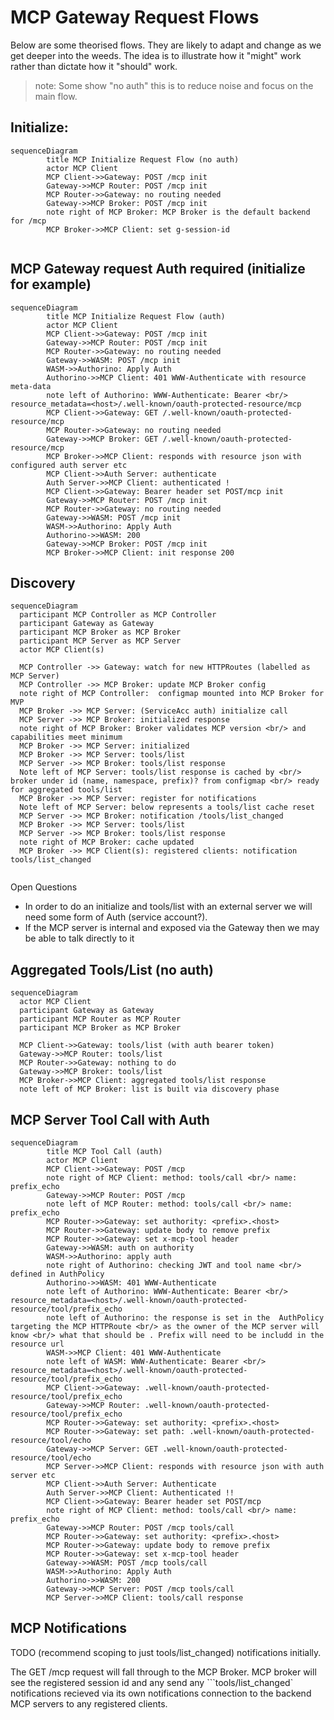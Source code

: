 # MCP Gateway Request Flows


Below are some theorised flows. They are likely to adapt and change as we get deeper into the weeds. The idea is to illustrate how it "might" work rather than dictate how it "should" work. 

> note: Some show "no auth" this is to reduce noise and focus on the main flow.

## Initialize:

```mermaid
sequenceDiagram
        title MCP Initialize Request Flow (no auth)
        actor MCP Client
        MCP Client->>Gateway: POST /mcp init
        Gateway->>MCP Router: POST /mcp init
        MCP Router->>Gateway: no routing needed
        Gateway->>MCP Broker: POST /mcp init
        note right of MCP Broker: MCP Broker is the default backend for /mcp
        MCP Broker->>MCP Client: set g-session-id
        
```

## MCP Gateway request Auth required (initialize for example)

```mermaid
sequenceDiagram
        title MCP Initialize Request Flow (auth)
        actor MCP Client
        MCP Client->>Gateway: POST /mcp init
        Gateway->>MCP Router: POST /mcp init
        MCP Router->>Gateway: no routing needed
        Gateway->>WASM: POST /mcp init
        WASM->>Authorino: Apply Auth
        Authorino->>MCP Client: 401 WWW-Authenticate with resource meta-data
        note left of Authorino: WWW-Authenticate: Bearer <br/> resource_metadata=<host>/.well-known/oauth-protected-resource/mcp
        MCP Client->>Gateway: GET /.well-known/oauth-protected-resource/mcp
        MCP Router->>Gateway: no routing needed
        Gateway->>MCP Broker: GET /.well-known/oauth-protected-resource/mcp
        MCP Broker->>MCP Client: responds with resource json with configured auth server etc
        MCP Client->>Auth Server: authenticate
        Auth Server->>MCP Client: authenticated !
        MCP Client->>Gateway: Bearer header set POST/mcp init
        Gateway->>MCP Router: POST /mcp init
        MCP Router->>Gateway: no routing needed
        Gateway->>WASM: POST /mcp init
        WASM->>Authorino: Apply Auth
        Authorino->>WASM: 200
        Gateway->>MCP Broker: POST /mcp init
        MCP Broker->>MCP Client: init response 200
```        

## Discovery
```mermaid
sequenceDiagram
  participant MCP Controller as MCP Controller
  participant Gateway as Gateway
  participant MCP Broker as MCP Broker
  participant MCP Server as MCP Server
  actor MCP Client(s)

  MCP Controller ->> Gateway: watch for new HTTPRoutes (labelled as MCP Server)
  MCP Controller ->> MCP Broker: update MCP Broker config 
  note right of MCP Controller:  configmap mounted into MCP Broker for MVP
  MCP Broker ->> MCP Server: (ServiceAcc auth) initialize call
  MCP Server ->> MCP Broker: initialized response
  note right of MCP Broker: Broker validates MCP version <br/> and capabilities meet minimum
  MCP Broker ->> MCP Server: initialized
  MCP Broker ->> MCP Server: tools/list
  MCP Server ->> MCP Broker: tools/list response
  Note left of MCP Server: tools/list response is cached by <br/> broker under id (name, namespace, prefix)? from configmap <br/> ready for aggregated tools/list
  MCP Broker ->> MCP Server: register for notifications
  Note left of MCP Server: below represents a tools/list cache reset
  MCP Server ->> MCP Broker: notification /tools/list_changed
  MCP Broker ->> MCP Server: tools/list
  MCP Server ->> MCP Broker: tools/list response
  note right of MCP Broker: cache updated
  MCP Broker ->> MCP Client(s): registered clients: notification tools/list_changed


```

Open Questions

- In order to do an initialize and tools/list with an external server we will need some form of Auth (service account?).
- If the MCP server is internal and exposed via the Gateway then we may be able to talk directly to it

## Aggregated Tools/List (no auth)

```mermaid
sequenceDiagram
  actor MCP Client
  participant Gateway as Gateway
  participant MCP Router as MCP Router
  participant MCP Broker as MCP Broker
  
  MCP Client->>Gateway: tools/list (with auth bearer token)
  Gateway->>MCP Router: tools/list
  MCP Router->>Gateway: nothing to do
  Gateway->>MCP Broker: tools/list
  MCP Broker->>MCP Client: aggregated tools/list response
  note left of MCP Broker: list is built via discovery phase

```

## MCP Server Tool Call with Auth

```mermaid
sequenceDiagram
        title MCP Tool Call (auth)
        actor MCP Client
        MCP Client->>Gateway: POST /mcp 
        note right of MCP Client: method: tools/call <br/> name: prefix_echo
        Gateway->>MCP Router: POST /mcp
        note left of MCP Router: method: tools/call <br/> name: prefix_echo
        MCP Router->>Gateway: set authority: <prefix>.<host>
        MCP Router->>Gateway: update body to remove prefix 
        MCP Router->>Gateway: set x-mcp-tool header 
        Gateway->>WASM: auth on authority
        WASM->>Authorino: apply auth 
        note right of Authorino: checking JWT and tool name <br/> defined in AuthPolicy
        Authorino->>WASM: 401 WWW-Authenticate 
        note left of Authorino: WWW-Authenticate: Bearer <br/> resource_metadata=<host>/.well-known/oauth-protected-resource/tool/prefix_echo
        note left of Authorino: the response is set in the  AuthPolicy targeting the MCP HTTPRoute <br/> as the owner of the MCP server will know <br/> what that should be . Prefix will need to be includd in the resource url
        WASM->>MCP Client: 401 WWW-Authenticate 
        note left of WASM: WWW-Authenticate: Bearer <br/> resource_metadata=<host>/.well-known/oauth-protected-resource/tool/prefix_echo
        MCP Client->>Gateway: .well-known/oauth-protected-resource/tool/prefix_echo
        Gateway->>MCP Router: .well-known/oauth-protected-resource/tool/prefix_echo
        MCP Router->>Gateway: set authority: <prefix>.<host>
        MCP Router->>Gateway: set path: .well-known/oauth-protected-resource/tool/echo
        Gateway->>MCP Server: GET .well-known/oauth-protected-resource/tool/echo
        MCP Server->>MCP Client: responds with resource json with auth server etc
        MCP Client->>Auth Server: Authenticate 
        Auth Server->>MCP Client: Authenticated !!
        MCP Client->>Gateway: Bearer header set POST/mcp
        note right of MCP Client: method: tools/call <br/> name: prefix_echo
        Gateway->>MCP Router: POST /mcp tools/call
        MCP Router->>Gateway: set authority: <prefix>.<host>
        MCP Router->>Gateway: update body to remove prefix 
        MCP Router->>Gateway: set x-mcp-tool header 
        Gateway->>WASM: POST /mcp tools/call
        WASM->>Authorino: Apply Auth
        Authorino->>WASM: 200
        Gateway->>MCP Server: POST /mcp tools/call
        MCP Server->>MCP Client: tools/call response
```        

## MCP Notifications

TODO (recommend scoping to just tools/list_changed) notifications initially.

The GET /mcp request will fall through to the MCP Broker.
MCP broker will see the registered session id and any send any ```tools/list_changed` notifications recieved via its own notifications connection to the backend MCP servers to any registered clients.